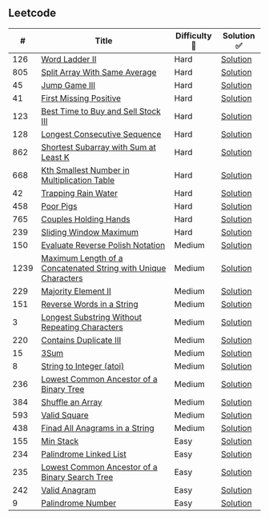 ## Leetcode
| # | Title | Difficulty :straight_ruler:| Solution :white_check_mark:|
|---| ----- | ---------- | --------|
|126|[Word Ladder II](https://leetcode.com/problems/word-ladder-ii/)|Hard|[Solution](https://github.com/mahanmath/Leetcode/blob/master/Algorithms/126.%20Word%20Ladder%20II.py)
|805|[Split Array With Same Average](https://leetcode.com/problems/split-array-with-same-average/)|Hard|[Solution](https://github.com/mahanmath/Leetcode/blob/master/Algorithms/805.%20Split%20Array%20With%20Same%20Average.py)
|45|[Jump Game III](https://leetcode.com/problems/jump-game-ii/)|Hard|[Solution](https://github.com/mahanmath/Leetcode/blob/master/Algorithms/45.%20Jump%20Game%20II.py)
|41|[First Missing Positive](https://leetcode.com/problems/first-missing-positive/)|Hard|[Solution](https://github.com/mahanmath/Leetcode/blob/master/Algorithms/41.%20First%20Missing%20Positive.py)
|123|[Best Time to Buy and Sell Stock III](https://leetcode.com/problems/best-time-to-buy-and-sell-stock-iii/)|Hard|[Solution](https://github.com/mahanmath/Leetcode/blob/master/Algorithms/123.%20Best%20Time%20to%20Buy%20and%20Sell%20Stock%20III.py)
|128|[Longest Consecutive Sequence](https://leetcode.com/problems/longest-consecutive-sequence/)|Hard|[Solution](https://github.com/mahanmath/Leetcode/blob/master/Algorithms/128.%20Longest%20Consecutive%20Sequence.py)
|862|[Shortest Subarray with Sum at Least K](https://leetcode.com/problems/shortest-subarray-with-sum-at-least-k/)|Hard|[Solution](https://github.com/mahanmath/Leetcode/blob/master/Algorithms/862.%20Shortest%20Subarray%20with%20Sum%20at%20Least%20K.py)
|668|[Kth Smallest Number in Multiplication Table](https://leetcode.com/problems/kth-smallest-number-in-multiplication-table/)|Hard|[Solution](https://github.com/mahanmath/Leetcode/blob/master/Algorithms/668.%20Kth%20Smallest%20Number%20in%20Multiplication%20Table.py)
|42|[Trapping Rain Water](https://leetcode.com/problems/trapping-rain-water/)|Hard|[Solution](https://github.com/mahanmath/Leetcode/blob/master/Algorithms/42.%20Trapping%20Rain%20Water.py)
|458|[Poor Pigs](https://leetcode.com/problems/poor-pigs/)|Hard|[Solution](https://github.com/mahanmath/Leetcode/blob/master/Algorithms/458.%20Poor%20Pigs.py)
|765|[Couples Holding Hands](https://leetcode.com/problems/couples-holding-hands/)|Hard|[Solution](https://github.com/mahanmath/Leetcode/blob/master/Algorithms/765.%20Couples%20Holding%20Hands.py)
|239|[Sliding Window Maximum](https://leetcode.com/problems/sliding-window-maximum/)|Hard|[Solution](https://github.com/mahanmath/Leetcode/blob/master/Algorithms/239.%20Sliding%20Window%20Maximum.py)
|150|[Evaluate Reverse Polish Notation](https://leetcode.com/problems/evaluate-reverse-polish-notation/)|Medium|[Solution](https://github.com/mahanmath/Leetcode/blob/master/Algorithms/150.%20Evaluate%20Reverse%20Polish%20Notation.py)
|1239|[Maximum Length of a Concatenated String with Unique Characters](https://leetcode.com/problems/maximum-length-of-a-concatenated-string-with-unique-characters/)|Medium|[Solution](https://github.com/mahanmath/Leetcode/blob/master/Algorithms/1239.%20Maximum%20Length%20of%20a%20Concatenated%20String%20with%20Unique%20Characters.py)
|229|[Majority Element II](https://leetcode.com/problems/majority-element-ii/)|Medium|[Solution](https://github.com/mahanmath/Leetcode/blob/master/Algorithms/229.%20Majority%20Element%20II.py)
|151|[Reverse Words in a String](https://leetcode.com/problems/reverse-words-in-a-string/)|Medium|[Solution](https://github.com/mahanmath/Leetcode/blob/master/Algorithms/151.%20Reverse%20Words%20in%20a%20String.py)
|3|[Longest Substring Without Repeating Characters](https://leetcode.com/problems/longest-substring-without-repeating-characters/)|Medium|[Solution](https://github.com/mahanmath/Leetcode/blob/master/Algorithms/3.%20Longest%20Substring%20Without%20Repeating%20Characters.py)
|220|[Contains Duplicate III](https://leetcode.com/problems/contains-duplicate-iii/)|Medium|[Solution](https://github.com/mahanmath/Leetcode/blob/master/Algorithms/220.%20Contains%20Duplicate%20III.py)
|15|[3Sum](https://leetcode.com/problems/3sum/)|Medium|[Solution](https://github.com/mahanmath/Leetcode/blob/master/Algorithms/15.%203Sum.py)
|8|[String to Integer (atoi)](https://leetcode.com/problems/string-to-integer-atoi/)|Medium|[Solution](https://github.com/mahanmath/Leetcode/blob/master/Algorithms/8.%20String%20to%20Integer%20(atoi).py)
|236|[Lowest Common Ancestor of a Binary Tree](https://leetcode.com/problems/lowest-common-ancestor-of-a-binary-tree/)|Medium|[Solution](https://github.com/mahanmath/Leetcode/blob/master/Algorithms/236.%20Lowest%20Common%20Ancestor%20of%20a%20Binary%20Tree.py)
|384|[Shuffle an Array](https://leetcode.com/problems/shuffle-an-array/)|Medium|[Solution](https://github.com/mahanmath/Leetcode/blob/master/Algorithms/384.%20Shuffle%20an%20Array.py)
|593|[Valid Square](https://leetcode.com/problems/valid-square/)|Medium|[Solution](https://github.com/mahanmath/Leetcode/blob/master/Algorithms/593.%20Valid%20Square.py)
|438|[Finad All Anagrams in a String](https://leetcode.com/problems/find-all-anagrams-in-a-string/)|Medium|[Solution](https://github.com/mahanmath/Leetcode/blob/master/Algorithms/%E2%80%8E438.%20Find%20All%20Anagrams%20in%20a%20String.py)
|155|[Min Stack](https://leetcode.com/problems/min-stack/)|Easy|[Solution](https://github.com/mahanmath/Leetcode/blob/master/Algorithms/155.%20Min%20Stack.py)
|234|[Palindrome Linked List](https://leetcode.com/problems/palindrome-linked-list/)|Easy|[Solution](https://github.com/mahanmath/Leetcode/blob/master/Algorithms/234.%20Palindrome%20Linked%20List.py)
|235|[Lowest Common Ancestor of a Binary Search Tree](https://leetcode.com/problems/lowest-common-ancestor-of-a-binary-search-tree/)|Easy|[Solution](https://github.com/mahanmath/Leetcode/blob/master/Algorithms/235.%20Lowest%20Common%20Ancestor%20of%20a%20Binary%20Search%20Tree.py)
|242|[Valid Anagram](https://leetcode.com/problems/valid-anagram/)|Easy|[Solution](https://github.com/mahanmath/Leetcode/blob/master/Algorithms/242.%20Valid%20Anagram.py)
|9|[Palindrome Number](https://leetcode.com/problems/palindrome-number/)|Easy|[Solution](https://github.com/mahanmath/Leetcode/blob/master/Algorithms/9.%20Palindrome%20Number.py)
